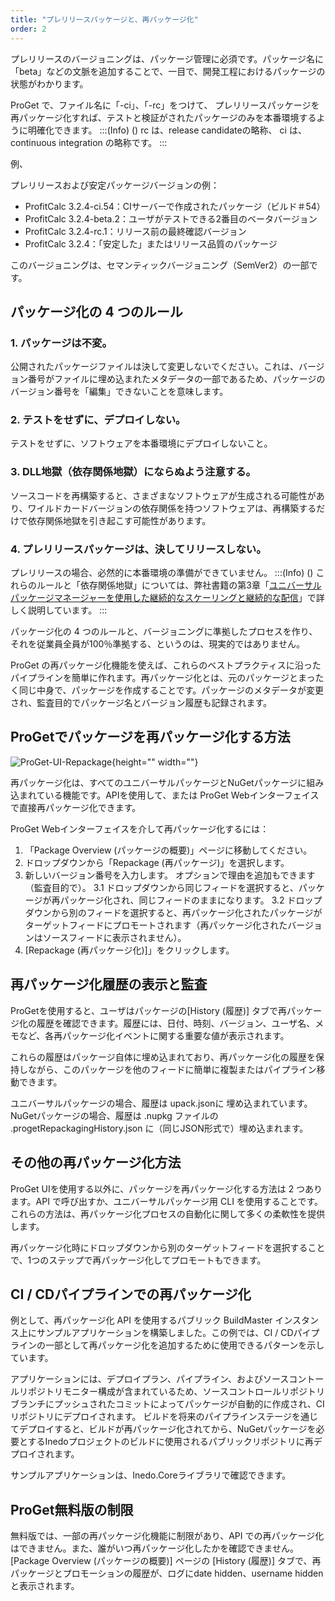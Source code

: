 ```yaml
---
title: "プレリリースパッケージと、再パッケージ化"
order: 2
---
```


プレリリースのバージョニングは、パッケージ管理に必須です。パッケージ名に「beta」などの文脈を追加することで、一目で、開発工程におけるパッケージの状態がわかります。

ProGet で、ファイル名に「-ci」、「-rc」をつけて、 プレリリースパッケージを再パッケージ化すれば、テストと検証がされたパッケージのみを本番環境するように明確化できます。
:::(Info) ()
rc は、release candidateの略称、
ci は、continuous integration の略称です。
:::

例、

プレリリースおよび安定パッケージバージョンの例：

* ProfitCalc 3.2.4-ci.54：CIサーバーで作成されたパッケージ（ビルド＃54）
* ProfitCalc 3.2.4-beta.2：ユーザがテストできる2番目のベータバージョン
* ProfitCalc 3.2.4-rc.1：リリース前の最終確認バージョン
* ProfitCalc 3.2.4：「安定した」またはリリース品質のパッケージ

このバージョニングは、セマンティックバージョニング（SemVer2）の一部です。

## パッケージ化の 4 つのルール
### 1. パッケージは不変。

公開されたパッケージファイルは決して変更しないでください。これは、バージョン番号がファイルに埋め込まれたメタデータの一部であるため、パッケージのバージョン番号を「編集」できないことを意味します。

### 2. テストをせずに、デプロイしない。
テストをせずに、ソフトウェアを本番環境にデプロイしないこと。

### 3. DLL地獄（依存関係地獄）にならぬよう注意する。
ソースコードを再構築すると、さまざまなソフトウェアが生成される可能性があり、ワイルドカードバージョンの依存関係を持つソフトウェアは、再構築するだけで依存関係地獄を引き起こす可能性があります。

### 4. プレリリースパッケージは、決してリリースしない。
プレリリースの場合、必然的に本番環境の準備ができていません。
:::(Info) ()
これらのルールと「依存関係地獄」については、弊社書籍の第3章「[ユニバーサルパッケージマネージャーを使用した継続的なスケーリングと継続的な配信](https://inedo.com/support/resources/ebooks/continuously-scale-deliver-upm)」で詳しく説明しています。
:::

パッケージ化の 4 つのルールと、バージョニングに準拠したプロセスを作り、それを従業員全員が100％準拠する、というのは、現実的ではありません。

ProGet の再パッケージ化機能を使えば、これらのベストプラクティスに沿ったパイプラインを簡単に作れます。再パッケージ化とは、元のパッケージとまったく同じ中身で、パッケージを作成することです。パッケージのメタデータが変更され、監査目的でパッケージ名とバージョン履歴も記録されます。

## ProGetでパッケージを再パッケージ化する方法
![ProGet-UI-Repackage](/resources/docs/ProGet-UI-Repackage.png){height="" width=""}

再パッケージ化は、すべてのユニバーサルパッケージとNuGetパッケージに組み込まれている機能です。APIを使用して、または ProGet Webインターフェイスで直接再パッケージ化できます。

ProGet Webインターフェイスを介して再パッケージ化するには：

1. 「Package Overview (パッケージの概要)」ページに移動してください。
2. ドロップダウンから「Repackage (再パッケージ)」を選択します。
3. 新しいバージョン番号を入力します。 オプションで理由を追加もできます（監査目的で）。
3.1 ドロップダウンから同じフィードを選択すると、パッケージが再パッケージ化され、同じフィードのままになります。
3.2 ドロップダウンから別のフィードを選択すると、再パッケージ化されたパッケージがターゲットフィードにプロモートされます（再パッケージ化されたバージョンはソースフィードに表示されません）。
4. [Repackage (再パッケージ化)]」をクリックします。

## 再パッケージ化履歴の表示と監査
ProGetを使用すると、ユーザはパッケージの[History (履歴)] タブで再パッケージ化の履歴を確認できます。履歴には、日付、時刻、バージョン、ユーザ名、メモなど、各再パッケージ化イベントに関する重要な値が表示されます。

これらの履歴はパッケージ自体に埋め込まれており、再パッケージ化の履歴を保持しながら、このパッケージを他のフィードに簡単に複製またはパイプライン移動できます。

ユニバーサルパッケージの場合、履歴は upack.jsonに 埋め込まれています。 NuGetパッケージの場合、履歴は .nupkg ファイルの .progetRepackagingHistory.json に（同じJSON形式で）埋め込まれます。

## その他の再パッケージ化方法

ProGet UIを使用する以外に、パッケージを再パッケージ化する方法は 2 つあります。API で呼び出すか、ユニバーサルパッケージ用 CLI を使用することです。これらの方法は、再パッケージ化プロセスの自動化に関して多くの柔軟性を提供します。

再パッケージ化時にドロップダウンから別のターゲットフィードを選択することで、1つのステップで再パッケージ化してプロモートもできます。

## CI / CDパイプラインでの再パッケージ化

例として、再パッケージ化 API を使用するパブリック BuildMaster インスタンス上にサンプルアプリケーションを構築しました。この例では、CI / CDパイプラインの一部として再パッケージ化を追加するために使用できるパターンを示しています。

アプリケーションには、デプロイプラン、パイプライン、およびソースコントールリポジトリモニター構成が含まれているため、ソースコントロールリポジトリブランチにプッシュされたコミットによってパッケージが自動的に作成され、CI リポジトリにデプロイされます。 ビルドを将来のパイプラインステージを通じてデプロイすると、ビルドが再パッケージ化されてから、NuGetパッケージを必要とするInedoプロジェクトのビルドに使用されるパブリックリポジトリに再デプロイされます。

サンプルアプリケーションは、Inedo.Coreライブラリで確認できます。

## ProGet無料版の制限
無料版では、一部の再パッケージ化機能に制限があり、API での再パッケージ化はできません。また、誰がいつ再パッケージ化したかを確認できません。 [Package Overview (パッケージの概要)] ページの [History (履歴)] タブで、再パッケージとプロモーションの履歴が、ログにdate hidden、username hidden と表示されます。